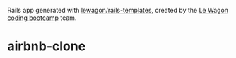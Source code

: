 Rails app generated with [lewagon/rails-templates](https://github.com/lewagon/rails-templates), created by the [Le Wagon coding bootcamp](https://www.lewagon.com) team.
# airbnb-clone
